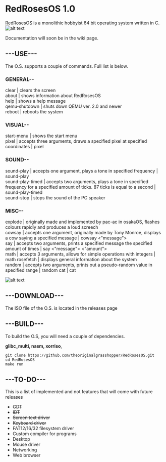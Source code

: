 # RedRosesOS 1.0

RedRosesOS is a monolithic hobbyist 64 bit operating system written in C.
![alt text](https://github.com/theoriginalgrasshopper/RedRosesOS/blob/main/start_menu.png?raw=true)

Documentation will soon be in the wiki page. 

## ---USE---

The O.S. supports a couple of commands. Full list is below.

### GENERAL--

clear            | clears the screen  
about            | shows information about RedRosesOS  
help             | shows a help message  
qemu-shutdown    | shuts down QEMU ver. 2.0 and newer  
reboot           | reboots the system  

### VISUAL--

start-menu       | shows the start menu  
pixel            | accepts three arguments, draws a specified pixel at specified coordinates     |     pixel <x> <y> <colour in hex>  

### SOUND--

sound-play       | accepts one argument, plays a tone in specified frequency    |    sound-play <frequency>  
sound-play-timed | accepts two arguments, plays a tone in specified frequency for a specified amount of ticks. 87 ticks is equal to a second    |    sound-play-timed <frequency> <ticks>  
sound-stop       | stops the sound of the PC speaker  

### MISC--

explode          | originally made and implemented by pac-ac in osakaOS, flashes colours rapidly and produces a loud screech  
cowsay           | accepts one argument, originally made by Tony Monroe, displays a cow saying a specified message    |    cowsay <"message">  
say              | accepts two arguments, prints a specified message the specified amount of times    |    say <"message"> <"amount">  
math             | accepts 3 arguments, allows for simple operations with integers    |    math <num one> <operator> <num two>
rosefetch        | displays general information about the system  
random           | accepts two arguments, prints out a pseudo-random value in specified range    |    random <num one> <num two>
cat              | cat 

![alt text](https://github.com/theoriginalgrasshopper/RedRosesOS/blob/main/showcase.png?raw=true)


## ---DOWNLOAD---


The ISO file of the O.S. is located in the releases page


## ---BUILD---


To build the O.S, you will need a couple of dependencies.

**glibc_multi,
nasm,
xorriso**,

```git clone https://github.com/theoriginalgrasshopper/RedRosesOS.git``` <br>
```cd RedRosesOS``` <br>
```make run```


## ---TO-DO---


This is a list of implemented and not features that will come with future releases

* ~~GDT~~
* ~~IDT~~
* ~~Screen text driver~~
* ~~Keyboard driver~~
* FAT12/16/32 filesystem driver
* Custom compiler for programs
* Desktop
* Mouse driver
* Networking
* Web browser
